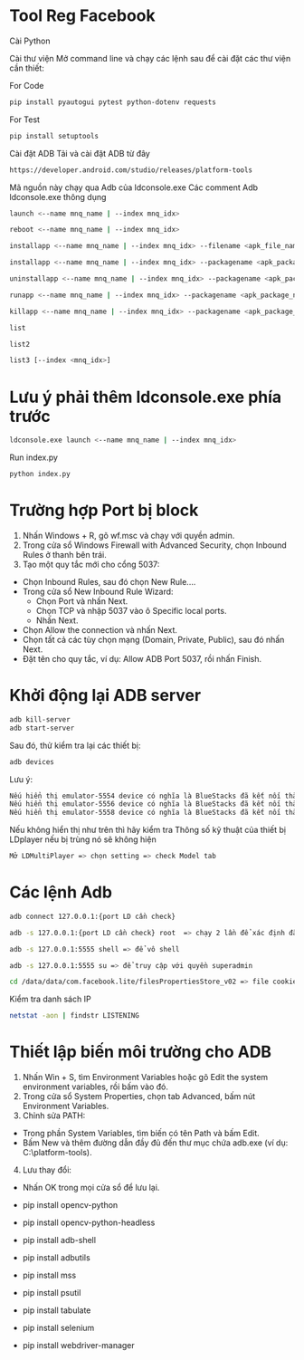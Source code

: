 # Tool Reg Facebook

Cài Python 

Cài thư viện
Mở command line và chạy các lệnh sau để cài đặt các thư viện cần thiết:

For Code
```sh
pip install pyautogui pytest python-dotenv requests
```
For Test
```sh
pip install setuptools
```

Cài đặt ADB
Tải và cài đặt ADB từ đây
```sh
https://developer.android.com/studio/releases/platform-tools
```
Mã nguồn này chạy qua Adb của ldconsole.exe
Các comment Adb ldconsole.exe thông dụng
```sh
launch <--name mnq_name | --index mnq_idx>

reboot <--name mnq_name | --index mnq_idx>

installapp <--name mnq_name | --index mnq_idx> --filename <apk_file_name>

installapp <--name mnq_name | --index mnq_idx> --packagename <apk_package_name>

uninstallapp <--name mnq_name | --index mnq_idx> --packagename <apk_package_name>

runapp <--name mnq_name | --index mnq_idx> --packagename <apk_package_name>

killapp <--name mnq_name | --index mnq_idx> --packagename <apk_package_name>

list

list2

list3 [--index <mnq_idx>]

```
# Lưu ý phải thêm ldconsole.exe phía trước 
```sh
ldconsole.exe launch <--name mnq_name | --index mnq_idx>
```


Run index.py
```sh
python index.py
```

# Trường hợp Port bị block
1. Nhấn Windows + R, gõ wf.msc và chạy với quyền admin.
2. Trong cửa sổ Windows Firewall with Advanced Security, chọn Inbound Rules ở thanh bên trái.
3. Tạo một quy tắc mới cho cổng 5037:
- Chọn Inbound Rules, sau đó chọn New Rule....
- Trong cửa sổ New Inbound Rule Wizard:
  - Chọn Port và nhấn Next.
  - Chọn TCP và nhập 5037 vào ô Specific local ports.
  - Nhấn Next.
- Chọn Allow the connection và nhấn Next.
- Chọn tất cả các tùy chọn mạng (Domain, Private, Public), sau đó nhấn Next.
- Đặt tên cho quy tắc, ví dụ: Allow ADB Port 5037, rồi nhấn Finish.

# Khởi động lại ADB server
```sh
adb kill-server
adb start-server
```
Sau đó, thử kiểm tra lại các thiết bị:
```sh
adb devices
```
Lưu ý:
```sh
Nếu hiển thị emulator-5554 device có nghĩa là BlueStacks đã kết nối thành công.
Nếu hiển thị emulator-5556 device có nghĩa là BlueStacks đã kết nối thành công.
Nếu hiển thị emulator-5558 device có nghĩa là BlueStacks đã kết nối thành công.
```
Nếu không hiển thị như trên thì hãy kiểm tra Thông số kỹ thuật của thiết bị LDplayer nếu bị trùng nó sẽ không hiện
```sh
Mở LDMultiPlayer => chọn setting => check Model tab
```
# Các lệnh Adb
```sh
adb connect 127.0.0.1:{port LD cần check}

adb -s 127.0.0.1:{port LD cần check} root  => chạy 2 lần để xác định đã root hay chưa

adb -s 127.0.0.1:5555 shell => để vô shell

adb -s 127.0.0.1:5555 su => để truy cập với quyền superadmin

cd /data/data/com.facebook.lite/filesPropertiesStore_v02 => file cookie của facebook
```


Kiểm tra danh sách IP

```sh
netstat -aon | findstr LISTENING
```

# Thiết lập biến môi trường cho ADB

1. Nhấn Win + S, tìm Environment Variables hoặc gõ Edit the system environment variables, rồi bấm vào đó.
2. Trong cửa sổ System Properties, chọn tab Advanced, bấm nút Environment Variables.
3. Chỉnh sửa PATH:
- Trong phần System Variables, tìm biến có tên Path và bấm Edit.
- Bấm New và thêm đường dẫn đầy đủ đến thư mục chứa adb.exe (ví dụ: C:\platform-tools).
4. Lưu thay đổi:
- Nhấn OK trong mọi cửa sổ để lưu lại.

- pip install opencv-python
- pip install opencv-python-headless
- pip install adb-shell
- pip install adbutils
- pip install mss
- pip install psutil
- pip install tabulate
- pip install selenium
- pip install webdriver-manager
